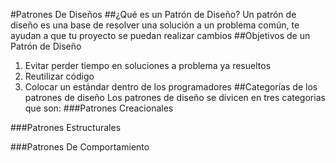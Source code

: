 #Patrones De Diseños
##¿Qué es un Patrón de Diseño?
Un patrón de diseño es una base de resolver una solución a un problema común, te ayudan a que tu proyecto se puedan realizar cambios
##Objetivos  de un Patrón de  Diseño
1. Evitar perder tiempo en soluciones a problema ya resueltos
2. Reutilizar código
3. Colocar un estándar dentro de los programadores
##Categorías de los patrones de diseño
Los patrones de diseño se divicen en tres categorias que son:
###Patrones Creacionales

###Patrones Estructurales

###Patrones De Comportamiento